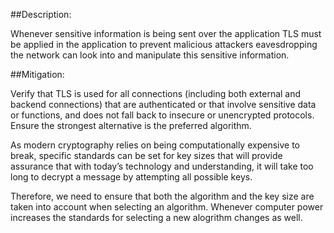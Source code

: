 ##Description:

Whenever sensitive information is being sent over the application TLS must be applied in the application
to prevent malicious attackers eavesdropping the network can look into and manipulate this
sensitive information.


##Mitigation:

Verify that TLS is used for all connections (including both external and backend connections) 
that are authenticated or that involve sensitive data or functions, and does not fall back to
insecure or unencrypted protocols. Ensure the strongest alternative is the preferred algorithm.

As modern cryptography relies on being computationally expensive to break, specific standards can be set for
key sizes that will provide assurance that with today’s technology and understanding, it will take too long
to decrypt a message by attempting all possible keys.

Therefore, we need to ensure that both the algorithm and the key size are taken into account when selecting
an algorithm. Whenever computer power increases the standards for selecting a new alogrithm changes as well.
